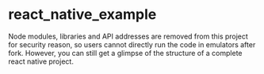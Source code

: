# react_native_example
Node modules, libraries and API addresses are removed from this project for security reason, so users cannot directly run the code in emulators after fork. However, you can still get a glimpse of the structure of a complete react native project.
